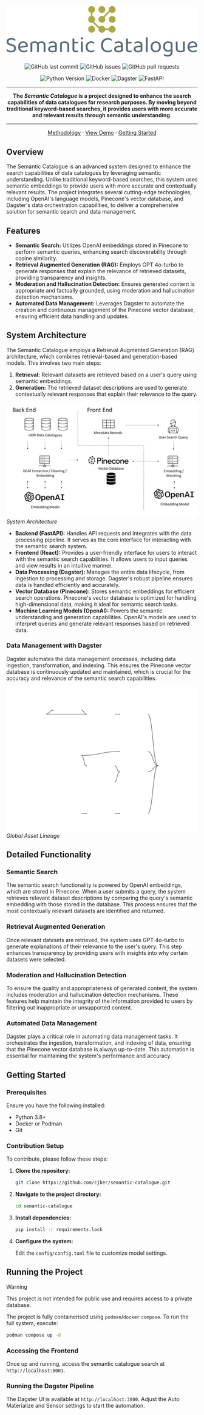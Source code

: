 <div align="center">

![](./reports/figs/svg/logo-no-background.svg)

![GitHub last commit](https://img.shields.io/github/last-commit/cjber/semantic-catalogue?style=for-the-badge)
![GitHub issues](https://img.shields.io/github/issues/cjber/semantic-catalogue?style=for-the-badge)
![GitHub pull requests](https://img.shields.io/github/issues-pr/cjber/semantic-catalogue?style=for-the-badge)

![Python Version](https://img.shields.io/badge/Python-FFD43B?style=for-the-badge&logo=python&logoColor=blue)
![Docker](https://img.shields.io/badge/Docker-2CA5E0?style=for-the-badge&logo=docker&logoColor=white)
![Dagster](https://img.shields.io/badge/Dagster-654FF0?style=for-the-badge&logo=Dagster&logoColor=white)
![FastAPI](https://img.shields.io/badge/fastapi-109989?style=for-the-badge&logo=FASTAPI&logoColor=white)

---
**The _Semantic Catalogue_ is a project designed to enhance the search capabilities of data catalogues for research purposes. By moving beyond traditional keyword-based searches, it provides users with more accurate and relevant results through semantic understanding.**

---

[Methodology](./reports/DOCS.md) · [View Demo](https://apps.cdrc.ac.uk/semantic-catalogue) · [Getting Started](https://github.com/cjber/semantic-catalogue?tab=readme-ov-file#getting-started)
</div>


## Overview

The Semantic Catalogue is an advanced system designed to enhance the search capabilities of data catalogues by leveraging semantic understanding. Unlike traditional keyword-based searches, this system uses semantic embeddings to provide users with more accurate and contextually relevant results. The project integrates several cutting-edge technologies, including OpenAI's language models, Pinecone's vector database, and Dagster's data orchestration capabilities, to deliver a comprehensive solution for semantic search and data management.

## Features

- **Semantic Search:** Utilizes OpenAI embeddings stored in Pinecone to perform semantic queries, enhancing search discoverability through cosine similarity.
- **Retrieval Augmented Generation (RAG):** Employs GPT 4o-turbo to generate responses that explain the relevance of retrieved datasets, providing transparency and insights.
- **Moderation and Hallucination Detection:** Ensures generated content is appropriate and factually grounded, using moderation and hallucination detection mechanisms.
- **Automated Data Management:** Leverages Dagster to automate the creation and continuous management of the Pinecone vector database, ensuring efficient data handling and updates.

## System Architecture

The Semantic Catalogue employs a Retrieval Augmented Generation (RAG) architecture, which combines retrieval-based and generation-based models. This involves two main steps:

1. **Retrieval:** Relevant datasets are retrieved based on a user's query using semantic embeddings.
2. **Generation:** The retrieved dataset descriptions are used to generate contextually relevant responses that explain their relevance to the query.

![System Architecture](./reports/figs/system.png)
*System Architecture*

- **Backend (FastAPI):** Handles API requests and integrates with the data processing pipeline. It serves as the core interface for interacting with the semantic search system.
- **Frontend (React):** Provides a user-friendly interface for users to interact with the semantic search capabilities. It allows users to input queries and view results in an intuitive manner.
- **Data Processing (Dagster):** Manages the entire data lifecycle, from ingestion to processing and storage. Dagster's robust pipeline ensures data is handled efficiently and accurately.
- **Vector Database (Pinecone):** Stores semantic embeddings for efficient search operations. Pinecone's vector database is optimized for handling high-dimensional data, making it ideal for semantic search tasks.
- **Machine Learning Models (OpenAI):** Powers the semantic understanding and generation capabilities. OpenAI's models are used to interpret queries and generate relevant responses based on retrieved data.

### Data Management with Dagster

Dagster automates the data management processes, including data ingestion, transformation, and indexing. This ensures the Pinecone vector database is continuously updated and maintained, which is crucial for the accuracy and relevance of the semantic search capabilities.

![Global Asset Lineage](./reports/figs/Global_Asset_Lineage.svg)
*Global Asset Lineage*


## Detailed Functionality

### Semantic Search

The semantic search functionality is powered by OpenAI embeddings, which are stored in Pinecone. When a user submits a query, the system retrieves relevant dataset descriptions by comparing the query's semantic embedding with those stored in the database. This process ensures that the most contextually relevant datasets are identified and returned.

### Retrieval Augmented Generation

Once relevant datasets are retrieved, the system uses GPT 4o-turbo to generate explanations of their relevance to the user's query. This step enhances transparency by providing users with insights into why certain datasets were selected.

### Moderation and Hallucination Detection

To ensure the quality and appropriateness of generated content, the system includes moderation and hallucination detection mechanisms. These features help maintain the integrity of the information provided to users by filtering out inappropriate or unsupported content.

### Automated Data Management

Dagster plays a critical role in automating data management tasks. It orchestrates the ingestion, transformation, and indexing of data, ensuring that the Pinecone vector database is always up-to-date. This automation is essential for maintaining the system's performance and accuracy.

## Getting Started

### Prerequisites

Ensure you have the following installed:

- Python 3.8+
- Docker or Podman
- Git

### Contribution Setup

To contribute, please follow these steps:

1. **Clone the repository:**

   ```bash
   git clone https://github.com/cjber/semantic-catalogue.git
   ```

2. **Navigate to the project directory:**

   ```bash
   cd semantic-catalogue
   ```

3. **Install dependencies:**

   ```bash
   pip install -r requirements.lock
   ```

4. **Configure the system:**

   Edit the `config/config.toml` file to customize model settings.

## Running the Project

> [!WARNING]
> This project is not intended for public use and requires access to a private database.

The project is fully containerised using `podman`/`docker` `compose`. To run the full system, execute:

```bash
podman compose up -d
```

### Accessing the Frontend

Once up and running, access the semantic catalogue search at `http://localhost:8001`.

### Running the Dagster Pipeline

The Dagster UI is available at `http://localhost:3000`. Adjust the Auto Materialize and Sensor settings to start the automation.
